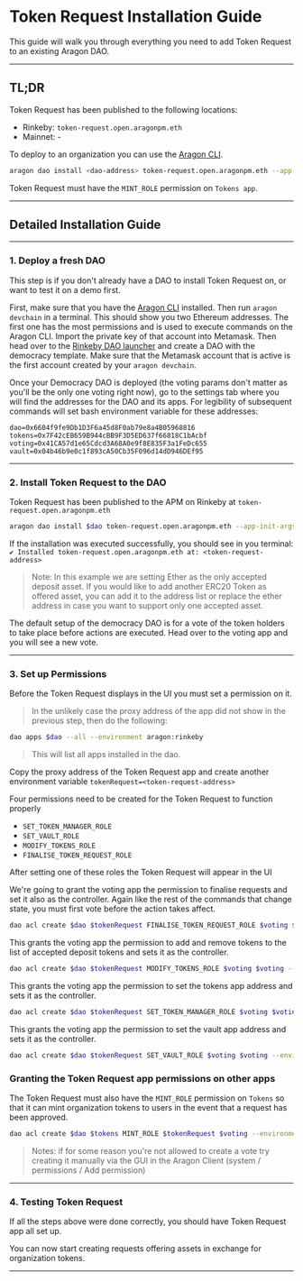 # Token Request Installation Guide

This guide will walk you through everything you need to add Token Request to an existing Aragon DAO.

---

## TL;DR

Token Request has been published to the following locations:

- Rinkeby: `token-request.open.aragonpm.eth`
- Mainnet: -

To deploy to an organization you can use the [Aragon CLI](https://hack.aragon.org/docs/cli-intro.html).

```sh
aragon dao install <dao-address> token-request.open.aragonpm.eth --app-init-args <tokens-app-address> <vault-app-address> ["'<tokenAddress1>', '<tokenAddress2>', ..."]
```

Token Request must have the `MINT_ROLE` permission on `Tokens app`.

---

## Detailed Installation Guide

---

### 1. Deploy a fresh DAO

This step is if you don't already have a DAO to install Token Request on, or want to test it on a demo first.

First, make sure that you have the [Aragon CLI](https://hack.aragon.org/docs/cli-intro.html) installed. Then run `aragon devchain` in a terminal. This should show you two Ethereum addresses. The first one has the most permissions and is used to execute commands on the Aragon CLI. Import the private key of that account into Metamask. Then head over to the [Rinkeby DAO launcher](rinkeby.aragon.org) and create a DAO with the democracy template. Make sure that the Metamask account that is active is the first account created by your `aragon devchain`.

Once your Democracy DAO is deployed (the voting params don't matter as you'll be the only one voting right now), go to the settings tab where you will find the addresses for the DAO and its apps. For legibility of subsequent commands will set bash environment variable for these addresses:

```
dao=0x6604f9fe9Db1D3F6a45d8F0ab79e8a4B05968816
tokens=0x7F42cEB659B944cBB9F3D5ED637f66818C1bAcbf
voting=0x41CA57d1e65Cdcd3A68A0e9f8E835F3a1FeDc655
vault=0x04b46b9e0c1f893cA50Cb35F096d14dD946DEf95
```

---

### 2. Install Token Request to the DAO

Token Request has been published to the APM on Rinkeby at `token-request.open.aragonpm.eth`

```sh
aragon dao install $dao token-request.open.aragonpm.eth --app-init-args $tokens $vault ["'0x0000000000000000000000000000000000000000'"] --environment aragon:rinkeby
```

If the installation was executed successfully, you should see in you terminal:
`✔ Installed token-request.open.aragonpm.eth at: <token-request-address>`

> Note: In this example we are setting Ether as the only accepted deposit asset. If you would like to add another ERC20 Token as offered asset, you can add it to the address list or replace the ether address in case you want to support only one accepted asset.

The default setup of the democracy DAO is for a vote of the token holders to take place before actions are executed. Head over to the voting app and you will see a new vote.

---

### 3. Set up Permissions

Before the Token Request displays in the UI you must set a permission on it.

> In the unlikely case the proxy address of the app did not show in the previous step, then do the following:

```sh
dao apps $dao --all --environment aragon:rinkeby
```

> This will list all apps installed in the dao.

Copy the proxy address of the Token Request app and create another environment variable `tokenRequest=<token-request-address>`

Four permissions need to be created for the Token Request to function properly

- `SET_TOKEN_MANAGER_ROLE`
- `SET_VAULT_ROLE`
- `MODIFY_TOKENS_ROLE`
- `FINALISE_TOKEN_REQUEST_ROLE`

After setting one of these roles the Token Request will appear in the UI

We're going to grant the voting app the permission to finalise requests and set it also as the controller. Again like the rest of the commands that change state, you must first vote before the action takes affect.

```sh
dao acl create $dao $tokenRequest FINALISE_TOKEN_REQUEST_ROLE $voting $voting --environment aragon:rinkeby
```

This grants the voting app the permission to add and remove tokens to the list of accepted deposit tokens and sets it as the controller.

```sh
dao acl create $dao $tokenRequest MODIFY_TOKENS_ROLE $voting $voting --environment aragon:rinkeby
```

This grants the voting app the permission to set the tokens app address and sets it as the controller.

```sh
dao acl create $dao $tokenRequest SET_TOKEN_MANAGER_ROLE $voting $voting --environment aragon:rinkeby
```

This grants the voting app the permission to set the vault app address and sets it as the controller.

```sh
dao acl create $dao $tokenRequest SET_VAULT_ROLE $voting $voting --environment aragon:rinkeby
```

### Granting the Token Request app permissions on other apps

The Token Request must also have the `MINT_ROLE` permission on `Tokens` so that it can mint organization tokens to users in the event that a request has been approved.

```sh
dao acl create $dao $tokens MINT_ROLE $tokenRequest $voting --environment aragon:rinkeby
```

> Notes:
> if for some reason you're not allowed to create a vote try creating it manually via the GUI in the Aragon Client (system / permissions / Add permission)

---

### 4. Testing Token Request

If all the steps above were done correctly, you should have Token Request app all set up.

You can now start creating requests offering assets in exchange for organization tokens.

---
